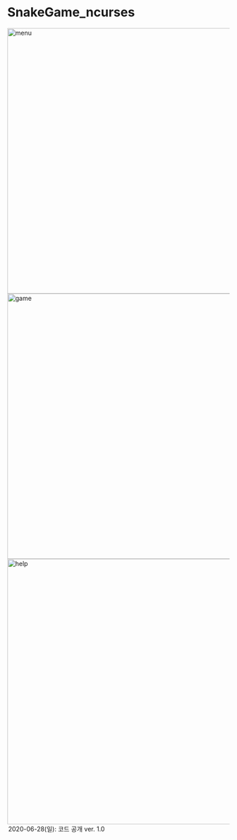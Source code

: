 # SnakeGame_ncurses
<MAIN SCREEN>
<img width="600" alt="menu" src="https://user-images.githubusercontent.com/2377324/85913548-c473e900-b870-11ea-9d3e-0aee8434da33.png">

<GAME SCREEN>
<img width="600" alt="game" src="https://user-images.githubusercontent.com/2377324/85913549-c63dac80-b870-11ea-809d-56ffe4292bc0.png">
 
<HELP SCREEN>
<img width="600" alt="help" src="https://user-images.githubusercontent.com/2377324/85913552-c76ed980-b870-11ea-9b24-9e8c8e690a24.png">
 
<OPTION SCREEN>
<img width="600" alt="option" src="https://user-images.githubusercontent.com/2377324/85913553-c8a00680-b870-11ea-8bf9-09555e05bbd8.png">

----------------
2020-06-28(일): 코드 공개 ver. 1.0
